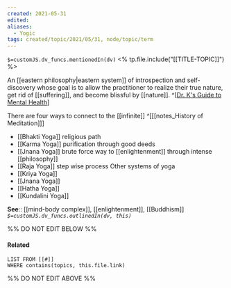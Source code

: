 ```yaml
---
created: 2021-05-31
edited: 
aliases:
  - Yogic
tags: created/topic/2021/05/31, node/topic/term
---
```

`$=customJS.dv_funcs.mentionedIn(dv)`
<% tp.file.include("[[TITLE-TOPIC]]") %>


An [[eastern philosophy|eastern system]] of introspection and self-discovery whose goal is to allow the practitioner to realize their true nature, get rid of [[suffering]], and become blissful by [[nature]].
^[[Dr. K's Guide to Mental Health](https://coaching.healthygamer.gg/guide)]

 There are four ways to connect to the [[infinite]] 
^[[[notes_History of Meditation]]]
- [[Bhakti Yoga]] religious path
- [[Karma Yoga]] purification through good deeds
- [[Jnana Yoga]] brute force way to [[enlightenment]] through intense [[philosophy]]
- [[Raja Yoga]] step wise process 
Other systems of yoga
- [[Kriya Yoga]] 
- [[Jnana Yoga]]
- [[Hatha Yoga]]
- [[Kundalini Yoga]]

**See**:: [[mind-body complex]], [[enlightenment]], [[Buddhism]]
*`$=customJS.dv_funcs.outlinedIn(dv, this)`*

%% DO NOT EDIT BELOW %%
#### Related 
```dataview
LIST FROM [[#]]
WHERE contains(topics, this.file.link)
```
%% DO NOT EDIT ABOVE %%
